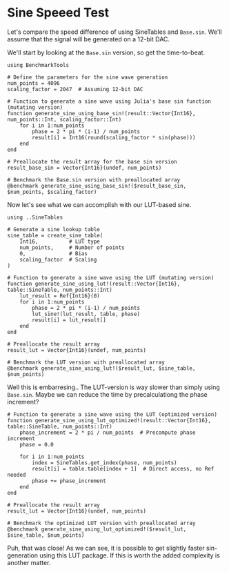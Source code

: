 # Sine Speeed Test

Let's compare the speed difference of using SineTables and `Base.sin`.
We'll assume that the signal will be generated on a 12-bit DAC.

We'll start by looking at the `Base.sin` version, so get the time-to-beat.

```@example SpeedTest
using BenchmarkTools

# Define the parameters for the sine wave generation
num_points = 4096
scaling_factor = 2047  # Assuming 12-bit DAC

# Function to generate a sine wave using Julia's base sin function (mutating version)
function generate_sine_using_base_sin!(result::Vector{Int16}, num_points::Int, scaling_factor::Int)
    for i in 1:num_points
        phase = 2 * pi * (i-1) / num_points
        result[i] = Int16(round(scaling_factor * sin(phase)))
    end
end

# Preallocate the result array for the base sin version
result_base_sin = Vector{Int16}(undef, num_points)

# Benchmark the Base.sin version with preallocated array
@benchmark generate_sine_using_base_sin!($result_base_sin, $num_points, $scaling_factor)
```

Now let's see what we can accomplish with our LUT-based sine.

```@example SpeedTest
using ..SineTables

# Generate a sine lookup table
sine_table = create_sine_table(
    Int16,          # LUT type
    num_points,     # Number of points
    0,              # Bias
    scaling_factor  # Scaling
)

# Function to generate a sine wave using the LUT (mutating version)
function generate_sine_using_lut!(result::Vector{Int16}, table::SineTable, num_points::Int)
    lut_result = Ref{Int16}(0)
    for i in 1:num_points
        phase = 2 * pi * (i-1) / num_points
        lut_sine!(lut_result, table, phase)
        result[i] = lut_result[]
    end
end

# Preallocate the result array
result_lut = Vector{Int16}(undef, num_points)

# Benchmark the LUT version with preallocated array
@benchmark generate_sine_using_lut!($result_lut, $sine_table, $num_points)
```

Well this is embarresing.. The LUT-version is way slower than simply using `Base.sin`.
Maybe we can reduce the time by precalculationg the phase increment?

```@example SpeedTest
# Function to generate a sine wave using the LUT (optimized version)
function generate_sine_using_lut_optimized!(result::Vector{Int16}, table::SineTable, num_points::Int)
    phase_increment = 2 * pi / num_points  # Precompute phase increment
    phase = 0.0

    for i in 1:num_points
        index = SineTables.get_index(phase, num_points)
        result[i] = table.table[index + 1]  # Direct access, no Ref needed
        phase += phase_increment
    end
end

# Preallocate the result array
result_lut = Vector{Int16}(undef, num_points)

# Benchmark the optimized LUT version with preallocated array
@benchmark generate_sine_using_lut_optimized!($result_lut, $sine_table, $num_points)
```

Puh, that was close! As we can see, it is possible to get slightly faster sin-generation using this LUT package.
If this is worth the added complexity is another matter.
